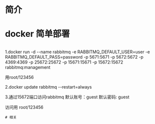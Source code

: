 # 简介

# docker 简单部署
```
```
1.docker run -d --name rabbitmq -e RABBITMQ_DEFAULT_USER=user -e RABBITMQ_DEFAULT_PASS=password -p 5671:5671 -p 5672:5672 -p 4369:4369 -p 25672:25672 -p 15671:15671 -p 15672:15672 rabbitmq:management
 
 用root/123456

2.docker update rabbitmq --restart=always

3.通过15672端口访问rabbitmq
默认账号：guest
默认密码:  guest

访问用 root/123456
```
# 相关
